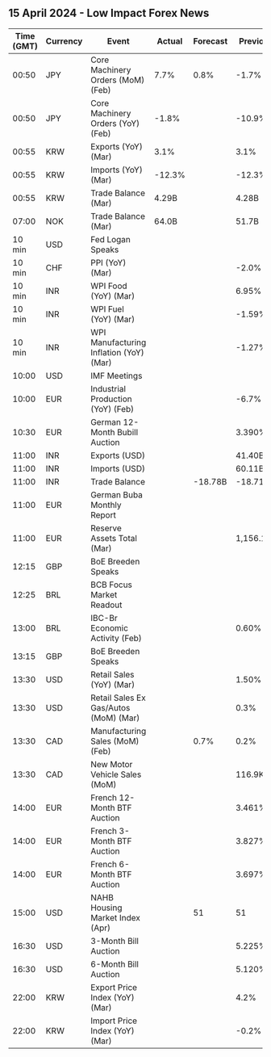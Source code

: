 ## 15 April 2024 - Low Impact Forex News

| Time (GMT) | Currency | Event | Actual | Forecast | Previous |
|------|----------|-------|--------|----------|----------|
| 00:50 | JPY | Core Machinery Orders (MoM) (Feb) | 7.7% | 0.8% | -1.7% |
| 00:50 | JPY | Core Machinery Orders (YoY) (Feb) | -1.8% |  | -10.9% |
| 00:55 | KRW | Exports (YoY) (Mar) | 3.1% |  | 3.1% |
| 00:55 | KRW | Imports (YoY) (Mar) | -12.3% |  | -12.3% |
| 00:55 | KRW | Trade Balance (Mar) | 4.29B |  | 4.28B |
| 07:00 | NOK | Trade Balance (Mar) | 64.0B |  | 51.7B |
| 10 min | USD | Fed Logan Speaks |  |  |  |
| 10 min | CHF | PPI (YoY) (Mar) |  |  | -2.0% |
| 10 min | INR | WPI Food (YoY) (Mar) |  |  | 6.95% |
| 10 min | INR | WPI Fuel (YoY) (Mar) |  |  | -1.59% |
| 10 min | INR | WPI Manufacturing Inflation (YoY) (Mar) |  |  | -1.27% |
| 10:00 | USD | IMF Meetings |  |  |  |
| 10:00 | EUR | Industrial Production (YoY) (Feb) |  |  | -6.7% |
| 10:30 | EUR | German 12-Month Bubill Auction |  |  | 3.390% |
| 11:00 | INR | Exports (USD) |  |  | 41.40B |
| 11:00 | INR | Imports (USD) |  |  | 60.11B |
| 11:00 | INR | Trade Balance |  | -18.78B | -18.71B |
| 11:00 | EUR | German Buba Monthly Report |  |  |  |
| 11:00 | EUR | Reserve Assets Total (Mar) |  |  | 1,156.11B |
| 12:15 | GBP | BoE Breeden Speaks |  |  |  |
| 12:25 | BRL | BCB Focus Market Readout |  |  |  |
| 13:00 | BRL | IBC-Br Economic Activity (Feb) |  |  | 0.60% |
| 13:15 | GBP | BoE Breeden Speaks |  |  |  |
| 13:30 | USD | Retail Sales (YoY) (Mar) |  |  | 1.50% |
| 13:30 | USD | Retail Sales Ex Gas/Autos (MoM) (Mar) |  |  | 0.3% |
| 13:30 | CAD | Manufacturing Sales (MoM) (Feb) |  | 0.7% | 0.2% |
| 13:30 | CAD | New Motor Vehicle Sales (MoM) |  |  | 116.9K |
| 14:00 | EUR | French 12-Month BTF Auction |  |  | 3.461% |
| 14:00 | EUR | French 3-Month BTF Auction |  |  | 3.827% |
| 14:00 | EUR | French 6-Month BTF Auction |  |  | 3.697% |
| 15:00 | USD | NAHB Housing Market Index (Apr) |  | 51 | 51 |
| 16:30 | USD | 3-Month Bill Auction |  |  | 5.225% |
| 16:30 | USD | 6-Month Bill Auction |  |  | 5.120% |
| 22:00 | KRW | Export Price Index (YoY) (Mar) |  |  | 4.2% |
| 22:00 | KRW | Import Price Index (YoY) (Mar) |  |  | -0.2% |
